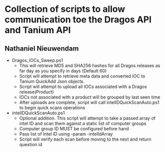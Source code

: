 # Collection of scripts to allow communication toe the Dragos API and Tanium API
## Nathaniel Nieuwendam

* Dragos_IOCs_Sweep.ps1
	* This will retrieve MD5 and SHA256 hashes for all Dragos releases as far day as you specify in days (Default 60)
	* Script will attempt to retrieve meta data and converted IOC to Tanium QuickAdd Json objects.
	* Script will attempt to upload all IOCs associated with a Dragos release(Product)
	* IOCs not associated with a product will be grouped by last seen time
	* After uploads are complete, script will call intelIDQuickScanAuto.ps1 to begin quick scans operations
* intelIDQuickScanAuto.ps1
	* Optional addition. This script will attempt to take a passed array of intel ID and scan them against a static list of computer groups
	* Computer group ID MUST be configured before hand
	* Pass list of Intel ID using -param -intelIdArray
	* Script will verify each scan before moving to the next and return question id
